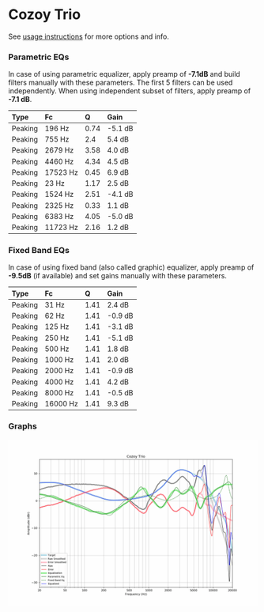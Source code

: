 # Cozoy Trio
See [usage instructions](https://github.com/jaakkopasanen/AutoEq#usage) for more options and info.

### Parametric EQs
In case of using parametric equalizer, apply preamp of **-7.1dB** and build filters manually
with these parameters. The first 5 filters can be used independently.
When using independent subset of filters, apply preamp of **-7.1 dB**.

| Type    | Fc       |    Q | Gain    |
|:--------|:---------|:-----|:--------|
| Peaking | 196 Hz   | 0.74 | -5.1 dB |
| Peaking | 755 Hz   | 2.4  | 5.4 dB  |
| Peaking | 2679 Hz  | 3.58 | 4.0 dB  |
| Peaking | 4460 Hz  | 4.34 | 4.5 dB  |
| Peaking | 17523 Hz | 0.45 | 6.9 dB  |
| Peaking | 23 Hz    | 1.17 | 2.5 dB  |
| Peaking | 1524 Hz  | 2.51 | -4.1 dB |
| Peaking | 2325 Hz  | 0.33 | 1.1 dB  |
| Peaking | 6383 Hz  | 4.05 | -5.0 dB |
| Peaking | 11723 Hz | 2.16 | 1.2 dB  |

### Fixed Band EQs
In case of using fixed band (also called graphic) equalizer, apply preamp of **-9.5dB**
(if available) and set gains manually with these parameters.

| Type    | Fc       |    Q | Gain    |
|:--------|:---------|:-----|:--------|
| Peaking | 31 Hz    | 1.41 | 2.4 dB  |
| Peaking | 62 Hz    | 1.41 | -0.9 dB |
| Peaking | 125 Hz   | 1.41 | -3.1 dB |
| Peaking | 250 Hz   | 1.41 | -5.1 dB |
| Peaking | 500 Hz   | 1.41 | 1.8 dB  |
| Peaking | 1000 Hz  | 1.41 | 2.0 dB  |
| Peaking | 2000 Hz  | 1.41 | -0.9 dB |
| Peaking | 4000 Hz  | 1.41 | 4.2 dB  |
| Peaking | 8000 Hz  | 1.41 | -0.5 dB |
| Peaking | 16000 Hz | 1.41 | 9.3 dB  |

### Graphs
![](./Cozoy%20Trio.png)